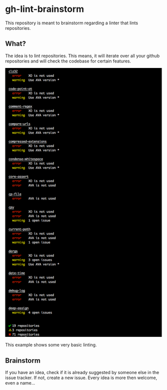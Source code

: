 # gh-lint-brainstorm

This repository is meant to brainstorm regarding a linter that lints repositories.


## What?

The idea is to lint repositories. This means, it will iterate over all your github repositories and will check the codebase for certain features.

![](https://github.com/SamVerschueren/gh-lint-brainstorm/raw/master/media/linter.png)

This example shows some very basic linting.


## Brainstorm

If you have an idea, check if it is already suggested by someone else in the issue tracker. If not, create a new issue. Every idea is more then welcome, even a name...
